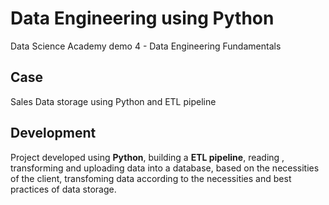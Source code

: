  # Data Engineering using Python
Data Science Academy demo 4 - Data Engineering Fundamentals 

 ## Case
Sales Data storage using Python and ETL pipeline

 ## Development 
 Project developed using __Python__, building a  __ETL pipeline__, reading , transforming and uploading data into a database, based on the necessities of the client, transfoming data according to the necessities and best practices of data storage.